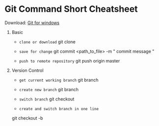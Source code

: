 # Git Command Short Cheatsheet

Download: [Git for windows](https://github.com/git-for-windows/git/releases)

1. Basic
   - `clone or download`
   git clone <repo url> <customer folder name>
   
   - `save for change`
   git commit  <path_to_file> -m " commit message "
   
   - `push to remote repository`
   git push origin master

2. Version Control
   - `get current working branch`
   git branch
   
   - `create new branch`
   git branch <newBranch>
   
   - `switch branch`
   git checkout <branchName>
   
   - `create and switch branch in one line`
   
   git checkout -b <newBranch>
